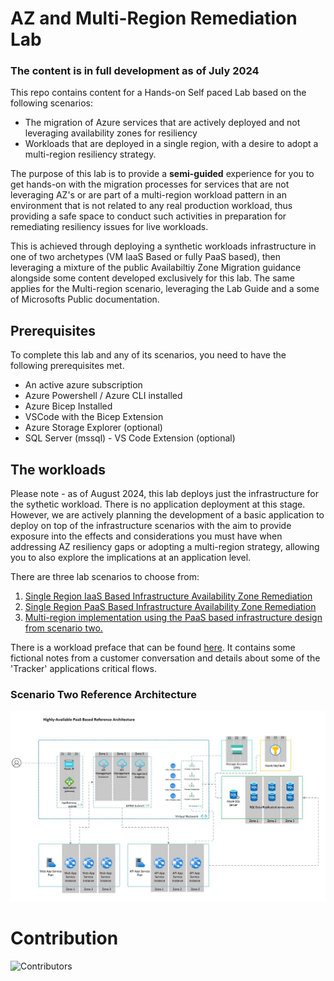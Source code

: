# AZ and Multi-Region Remediation Lab


### The content is in full development as of July 2024

This repo contains content for a Hands-on Self paced Lab based on the following scenarios:

- The migration of Azure services that are actively deployed and not leveraging availability zones for resiliency
- Workloads that are deployed in a single region, with a desire to adopt a multi-region resiliency strategy.

The purpose of this lab is to provide a **semi-guided** experience for you to get hands-on with the migration processes for services that are not leveraging AZ's or are part of a multi-region workload pattern in an environment that is not related to any real production workload, thus providing a safe space to conduct such activities in preparation for remediating resiliency issues for live workloads.

This is achieved through deploying a synthetic workloads infrastructure in one of two archetypes (VM IaaS Based or fully PaaS based), then leveraging a mixture of the public Availabiltiy Zone Migration guidance alongside some content developed exclusively for this lab. The same applies for the Multi-region scenario, leveraging the Lab Guide and a some of Microsofts Public documentation.  

## Prerequisites

To complete this lab and any of its scenarios, you need to have the following prerequisites met.

- An active azure subscription
- Azure Powershell / Azure CLI installed
- Azure Bicep Installed
- VSCode with the Bicep Extension
- Azure Storage Explorer (optional)
- SQL Server (mssql) - VS Code Extension (optional)


## The workloads

Please note - as of August 2024, this lab deploys just the infrastructure for the sythetic workload. There is no application deployment at this stage. However, we are actively planning the development of a basic application to deploy on top of the infrastructure scenarios with the aim to provide exposure into the effects and considerations you must have when addressing AZ resiliency gaps or adopting a multi-region strategy, allowing you to also explore the implications at an application level.

There are three lab scenarios to choose from:

1. [Single Region IaaS Based Infrastructure Availability Zone Remediation](./labs/scenario-one/README.md)
2. [Single Region PaaS Based Infrastructure Availability Zone Remediation](./labs/scenario-two/README.md)
3. [Multi-region implementation using the PaaS based infrastructure design from scenario two.](./labs/scenario-three/README.md)

There is a workload preface that can be found [here](./docs/workloadPreface.md). It contains some fictional notes from a customer conversation and details about some of the 'Tracker' applications critical flows.


### Scenario Two Reference Architecture
![Scenario Two](docs/images/scenario-2.jpg)

# Contribution
![Contributors](https://contrib.rocks/image?repo=tsc-buddy/WA-MZ-MR-Patterns)
